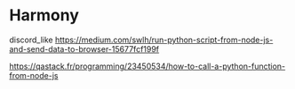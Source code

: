 # Harmony
discord_like 
https://medium.com/swlh/run-python-script-from-node-js-and-send-data-to-browser-15677fcf199f


https://qastack.fr/programming/23450534/how-to-call-a-python-function-from-node-js
